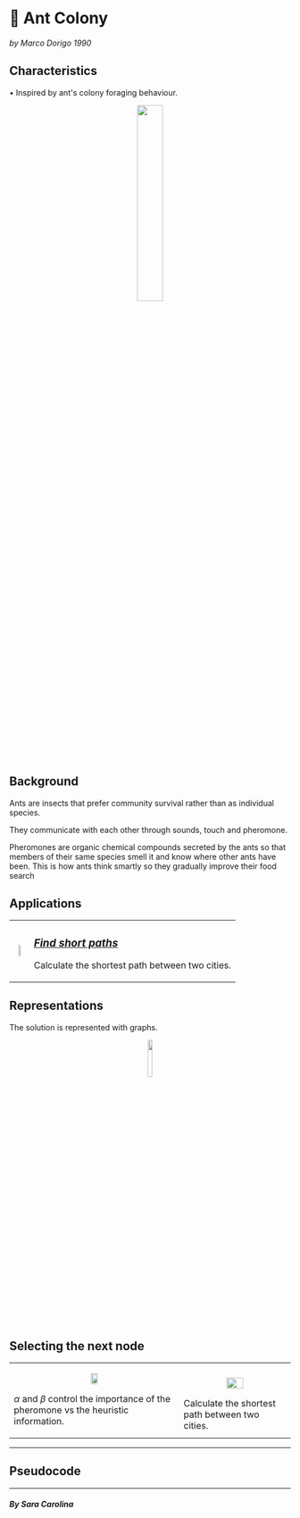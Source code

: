 # 🐜 Ant Colony 

_by Marco Dorigo 1990_

## **Characteristics**
• Inspired by ant's colony foraging behaviour.
<p align="center">
    <img width="30%" src="https://raw.githubusercontent.com/saracarolina12/IA_School/master/Semestres/Optimizaci%C3%B3n%20y%20Metaheur%C3%ADsticas%20II/Cheat%20Sheets/imgs/ants.jpg"> </img>
</p>

## **Background**
Ants are insects that prefer community survival rather than as individual species.

They communicate with each other through sounds, touch and pheromone.


Pheromones are organic chemical compounds secreted by the ants so that members of their same species smell it and know where other ants have been. This is how ants think smartly so they gradually improve their food search





##  **Applications**

<table><tr><td>
    <p align="center">
        <img width="30%" src="https://raw.githubusercontent.com/saracarolina12/IA_School/master/Semestres/Optimizaci%C3%B3n%20y%20Metaheur%C3%ADsticas%20II/Cheat%20Sheets/imgs/ants_appl.png"> </img>
    </p>
</td><td>

### _[Find short paths]()_
Calculate the shortest path between two cities.
</td><tr>
</table>

##  **Representations**
The solution is represented with graphs.
<p align="center">
        <img width="13%" src="https://raw.githubusercontent.com/saracarolina12/IA_School/master/Semestres/Optimizaci%C3%B3n%20y%20Metaheur%C3%ADsticas%20II/Cheat%20Sheets/imgs/ants_solution.png"> </img>
</p>


## **Selecting the next node**


<table><tr><td>
    <p align="center">
        <img width="20%" src="https://raw.githubusercontent.com/saracarolina12/IA_School/master/Semestres/Optimizaci%C3%B3n%20y%20Metaheur%C3%ADsticas%20II/Cheat%20Sheets/imgs/ants_nextnode.png"> </img>
    </p>

$\alpha$ and $\beta$ control the importance of the pheromone vs the heuristic information. 
</td><td>

<p align="center">
    <img width="40%" src="https://raw.githubusercontent.com/saracarolina12/IA_School/master/Semestres/Optimizaci%C3%B3n%20y%20Metaheur%C3%ADsticas%20II/Cheat%20Sheets/imgs/ants_formula.png"> </img>
</p>
Calculate the shortest path between two cities.
</td><tr>
</table>

---
## **Pseudocode**
    

---

#### _By Sara Carolina_